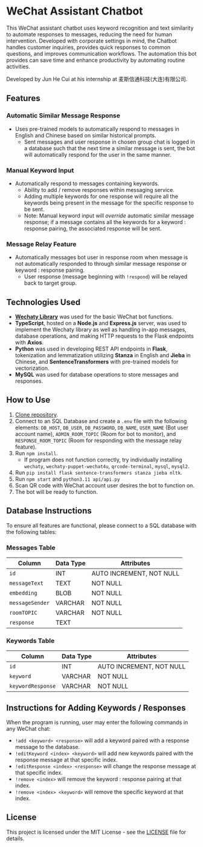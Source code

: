 # WeChat Assistant Chatbot

This WeChat assistant chatbot uses keyword recognition and text similarity to automate responses to messages, reducing the need for human intervention. Developed with corporate settings in mind, the Chatbot handles customer inquiries, provides quick responses to common questions, and improves communication workflows. The automation this bot provides can save time and enhance productivity by automating routine activities.

Developed by Jun He Cui at his internship at 麦斯信通科技(大连)有限公司.

## Features

### Automatic Similar Message Response

* Uses pre-trained models to automatically respond to messages in English and Chinese based on similar historical prompts.
  * Sent messages and user response in chosen group chat is logged in a database such that the next time a similar message is sent, the bot will automatically respond for the user in the same manner.

### Manual Keyword Input

* Automatically respond to messages containing keywords.
  * Ability to add / remove responses within messaging service.
  * Adding multiple keywords for one response will require all the keywords being present in the message for the specific response to be sent.
  * Note: Manual keyword input will *override* automatic similar message response; if a message contains all the keywords for a keyword : response pairing, the associated response will be sent.

### Message Relay Feature

* Automatically messages bot user in response room when message is not automatically responded to through similar message response or keyword : response pairing.
  * User response (message beginning with `!respond`) will be relayed back to target group.

## Technologies Used

* [**Wechaty Library**](https://wechaty.js.org/) was used for the basic WeChat bot functions.
* **TypeScript**, hosted on a **Node.js** and **Express.js** server, was used to implement the Wechaty library as well as handling in-app messages, database operations, and making HTTP requests to the Flask endpoints with **Axios**.
* **Python** was used in developing REST API endpoints in **Flask**, tokenization and lemmatization utilizing **Stanza** in English and **Jieba** in Chinese, and **SentenceTransformers** with pre-trained models for vectorization.
* **MySQL** was used for database operations to store messages and responses.

## How to Use

1. [Clone repository](https://github.com/junhecui/wechat-chatbot).
2. Connect to an SQL Database and create a `.env` file with the following elements: `DB_HOST`, `DB_USER`, `DB_PASSWORD`, `DB_NAME`, `USER_NAME` (Bot user account name), `ADMIN_ROOM_TOPIC` (Room for bot to monitor), and `RESPONSE_ROOM_TOPIC` (Room for responding with the message relay feature).
3. Run `npm install`.
   * If program does not function correctly, try individually installing `wechaty`, `wechaty-puppet-wechat4u`, `qrcode-terminal`, `mysql`, `mysql2`.
4. Run `pip install flask sentence-transformers stanza jieba nltk`.
5. Run `npm start` and `python3.11 api/api.py`
6. Scan QR code with WeChat account user desires the bot to function on.
7. The bot will be ready to function.

## Database Instructions

To ensure all features are functional, please connect to a SQL database with the following tables:

### Messages Table

| Column         | Data Type   | Attributes                  |
|----------------|-------------|-----------------------------|
| `id`           | INT         | AUTO INCREMENT, NOT NULL    |
| `messageText`  | TEXT        | NOT NULL                    |
| `embedding`    | BLOB        | NOT NULL                    |
| `messageSender`| VARCHAR     | NOT NULL                    |
| `roomTOPIC`    | VARCHAR     | NOT NULL                    |
| `response`     | TEXT        |                             |

### Keywords Table

| Column           | Data Type   | Attributes                  |
|------------------|-------------|-----------------------------|
| `id`             | INT         | AUTO INCREMENT, NOT NULL    |
| `keyword`        | VARCHAR     | NOT NULL                    |
| `keywordResponse`| VARCHAR     | NOT NULL                    |

## Instructions for Adding Keywords / Responses

When the program is running, user may enter the following commands in any WeChat chat:

* `!add <keyword> <response>` will add a keyword paired with a response message to the database.
* `!editKeyword <index> <keyword>` will add new keywords paired with the response message at that specific index.
* `!editResponse <index> <response>` will change the response message at that specific index.
* `!remove <index>` will remove the keyword : response pairing at that index.
* `!remove <index> <keyword>` will remove the specific keyword at that index.

## License

This project is licensed under the MIT License - see the [LICENSE](LICENSE.txt) file for details.
